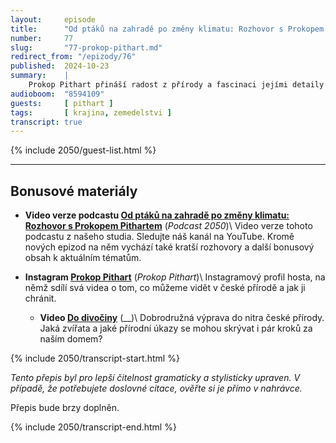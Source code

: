 ```yaml
---
layout:     episode
title:      "Od ptáků na zahradě po změny klimatu: Rozhovor s Prokopem Pithartem"
number:     77
slug:       "77-prokop-pithart.md"
redirect_from: "/epizody/76"
published:  2024-10-23
summary:    |
    Prokop Pithart přináší radost z přírody a fascinaci jejími detaily – od drobných momentů, jako je pták hnízdící na zahradě, až po globální témata, jako je změna klimatu. V této epizodě si povídáme o jeho pohledu na propojenost lidí s přírodou, jeho cestě za natáčením autentických videí z české divočiny a o tom, jak jeho videa ovlivňují ochranu přírody a komunikaci důležitých témat napříč různými skupinami lidí. Diskutujeme také o samotné tvorbě – je za jeho videi čistá autenticita, nebo pečlivá dramaturgie?
audioboom:  "8594109"
guests:     [ pithart ]
tags:       [ krajina, zemedelstvi ]
transcript: true
---
```


{% include 2050/guest-list.html %}

---

## Bonusové materiály

<div class="bonus-material" markdown="1">

* **Video verze podcastu [Od ptáků na zahradě po změny klimatu: Rozhovor s Prokopem Pithartem](https://youtu.be/bPhREskToEQ)** (_Podcast 2050_)\\
  Video verze tohoto podcastu z našeho studia. Sledujte náš kanál na YouTube. Kromě nových epizod na něm vychází také kratší rozhovory a další bonusový obsah k aktuálním tématům.

* **Instagram [Prokop Pithart](https://www.instagram.com/prokoppithart/?hl=cs)** (_Prokop Pithart_)\\
   Instagramový profil hosta, na němž sdílí svá videa o tom, co můžeme vidět v české přírodě a jak ji chránit. 

  * **Video [Do divočiny](https://www.ceskatelevize.cz/porady/13663097045-do-divociny/)** (__)\\
  Dobrodružná výprava do nitra české přírody. Jaká zvířata a jaké přírodní úkazy se mohou skrývat i pár kroků za naším domem?

</div>

{% include 2050/transcript-start.html %}

_Tento přepis byl pro lepší čitelnost gramaticky a stylisticky upraven. V případě, že potřebujete doslovné citace, ověřte si je přímo v nahrávce._

Přepis bude brzy doplněn.

{% include 2050/transcript-end.html %}
